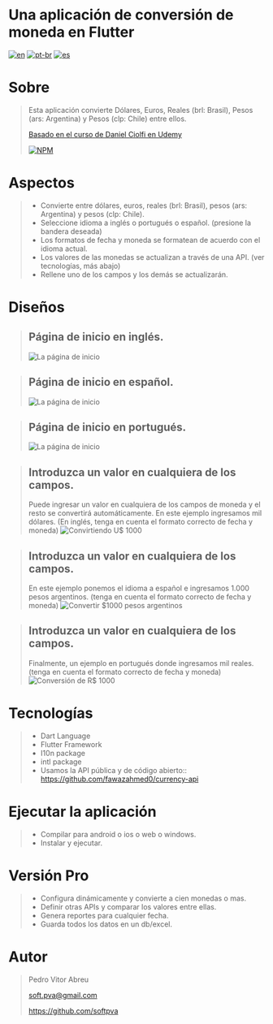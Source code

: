 # **Una aplicación de conversión de moneda en Flutter**
[![en](https://img.shields.io/badge/lang-en-red.svg)](./README.md)
[![pt-br](https://img.shields.io/badge/lang-pt--br-green.svg)](./README.pt-br.md)
[![es](https://img.shields.io/badge/lang-es-yellow.svg)](./README.es.md)

# Sobre
> Esta aplicación convierte Dólares, Euros, Reales (brl: Brasil), Pesos (ars: Argentina) y Pesos (clp: Chile) entre ellos.
>
> [Basado en el curso de Daniel Ciolfi en Udemy](https://www.udemy.com/share/101Wim3@bL2WBnXJOyqEFUkkRTTFBdyhqzpZ32Q6N7CTpyPFdVlf_9YG0WhJUuuvZelTMLrW/)
>
> [![NPM](https://img.shields.io/npm/l/react)](./license) 

# Aspectos
> - Convierte entre dólares, euros, reales (brl: Brasil), pesos (ars: Argentina) y pesos (clp: Chile).
> - Seleccione idioma a inglés o portugués o español. (presione la bandera deseada)
> - Los formatos de fecha y moneda se formatean de acuerdo con el idioma actual.
> - Los valores de las monedas se actualizan a través de una API. (ver tecnologías, más abajo)
> - Rellene uno de los campos y los demás se actualizarán.

# Diseños
>
> ## Página de inicio en inglés.
> ![La página de inicio](readme/images/start_en.gif "La página de inicio para usuarios en inglés")

> ## Página de inicio en español.
> ![La página de inicio](readme/images/start_es.gif "La página de inicio para usuario español")

> ## Página de inicio en portugués.
> ![La página de inicio](readme/images/start_en.gif "La página de inicio para usuarios portugueses")

> ## Introduzca un valor en cualquiera de los campos.
> Puede ingresar un valor en cualquiera de los campos de moneda y el resto se convertirá automáticamente.
> En este ejemplo ingresamos mil dólares.
> (En inglés, tenga en cuenta el formato correcto de fecha y moneda)
> ![Convirtiendo U$ 1000](readme/images/dollar_en.gif "Convertir mil dólares para usuario inglés")

> ## Introduzca un valor en cualquiera de los campos.
> En este ejemplo ponemos el idioma a español e ingresamos 1.000 pesos argentinos.
> (tenga en cuenta el formato correcto de fecha y moneda)
> ![Convertir $1000 pesos argentinos](readme/images/pesos_ars_es.gif "Convertir mil pesos argentinos para usuario español")

> ## Introduzca un valor en cualquiera de los campos.
> Finalmente, un ejemplo en portugués donde ingresamos mil reales.
> (tenga en cuenta el formato correcto de fecha y moneda)
> ![Conversión de R$ 1000](readme/images/reales_es.gif "Conversión de mil reales para usuarios portugueses")

# Tecnologías
> - Dart Language
> - Flutter Framework
> - I10n package
> - intl package
> - Usamos la API pública y de código abierto:: https://github.com/fawazahmed0/currency-api

# Ejecutar la aplicación
> - Compilar para android o ios o web o windows.
> - Instalar y ejecutar.

# Versión Pro
> - Configura dinámicamente y convierte a cien monedas o mas.
> - Definir otras APIs y comparar los valores entre ellas.
> - Genera reportes para cualquier fecha.
> - Guarda todos los datos en un db/excel.

# Autor
> Pedro Vitor Abreu
>
> <soft.pva@gmail.com>
>
> <https://github.com/softpva>